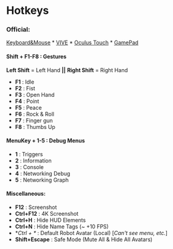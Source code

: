 # Hotkeys

### Official:
[Keyboard&Mouse](https://docs.vrchat.com/docs/keyboard-and-mouse) \* [VIVE](https://docs.vrchat.com/docs/vive) \* [Oculus Touch](https://docs.vrchat.com/docs/touch) \* [GamePad](https://docs.vrchat.com/docs/gamepad)
#### Shift + F1-F8 : Gestures
**Left  Shift** = Left Hand **||** **Right Shift** = Right Hand
* **F1** : Idle
* **F2** : Fist
* **F3** : Open Hand
* **F4** : Point
* **F5** : Peace
* **F6** : Rock & Roll
* **F7** : Finger gun
* **F8** : Thumbs Up

#### MenuKey + 1-5 : Debug Menus
* **1** : Triggers
* **2** : Information
* **3** : Console
* **4** : Networking Debug
* **5** : Networking Graph

#### Miscellaneous:
* **F12** : Screenshot
* **Ctrl+F12** : 4K Screenshot
* **Ctrl+H** : Hide HUD Elements
* **Ctrl+N** : Hide Name Tags (~ +10 FPS)
* **Ctrl + \** : Default Robot Avatar (Local) [*Can't see menu, etc.*]
* **Shift+Escape** : Safe Mode (Mute All & Hide All Avatars)
